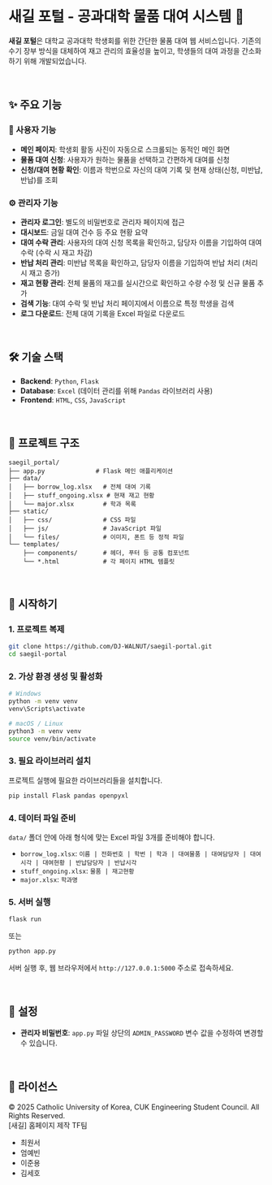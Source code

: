 # 새길 포털 - 공과대학 물품 대여 시스템 📖

**새길 포털**은 대학교 공과대학 학생회를 위한 간단한 물품 대여 웹 서비스입니다. 기존의 수기 장부 방식을 대체하여 재고 관리의 효율성을 높이고, 학생들의 대여 과정을 간소화하기 위해 개발되었습니다.

<br>

## ✨ 주요 기능

### 👤 사용자 기능

  - **메인 페이지**: 학생회 활동 사진이 자동으로 스크롤되는 동적인 메인 화면
  - **물품 대여 신청**: 사용자가 원하는 물품을 선택하고 간편하게 대여를 신청
  - **신청/대여 현황 확인**: 이름과 학번으로 자신의 대여 기록 및 현재 상태(신청, 미반납, 반납)를 조회

### ⚙️ 관리자 기능

  - **관리자 로그인**: 별도의 비밀번호로 관리자 페이지에 접근
  - **대시보드**: 금일 대여 건수 등 주요 현황 요약
  - **대여 수락 관리**: 사용자의 대여 신청 목록을 확인하고, 담당자 이름을 기입하여 대여 수락 (수락 시 재고 차감)
  - **반납 처리 관리**: 미반납 목록을 확인하고, 담당자 이름을 기입하여 반납 처리 (처리 시 재고 증가)
  - **재고 현황 관리**: 전체 물품의 재고를 실시간으로 확인하고 수량 수정 및 신규 물품 추가
  - **검색 기능**: 대여 수락 및 반납 처리 페이지에서 이름으로 특정 학생을 검색
  - **로그 다운로드**: 전체 대여 기록을 Excel 파일로 다운로드

<br>

## 🛠️ 기술 스택

  - **Backend**: `Python`, `Flask`
  - **Database**: `Excel` (데이터 관리를 위해 `Pandas` 라이브러리 사용)
  - **Frontend**: `HTML`, `CSS`, `JavaScript`

<br>

## 📂 프로젝트 구조

```
saegil_portal/
├── app.py              # Flask 메인 애플리케이션
├── data/
│   ├── borrow_log.xlsx   # 전체 대여 기록
│   ├── stuff_ongoing.xlsx # 현재 재고 현황
│   └── major.xlsx        # 학과 목록
├── static/
│   ├── css/              # CSS 파일
│   ├── js/               # JavaScript 파일
│   └── files/            # 이미지, 폰트 등 정적 파일
└── templates/
    ├── components/       # 헤더, 푸터 등 공통 컴포넌트
    └── *.html            # 각 페이지 HTML 템플릿
```

<br>

## 🚀 시작하기

### 1\. 프로젝트 복제

```bash
git clone https://github.com/DJ-WALNUT/saegil-portal.git
cd saegil-portal
```

### 2\. 가상 환경 생성 및 활성화

```bash
# Windows
python -m venv venv
venv\Scripts\activate

# macOS / Linux
python3 -m venv venv
source venv/bin/activate
```

### 3\. 필요 라이브러리 설치

프로젝트 실행에 필요한 라이브러리들을 설치합니다.

```bash
pip install Flask pandas openpyxl
```

### 4\. 데이터 파일 준비

`data/` 폴더 안에 아래 형식에 맞는 Excel 파일 3개를 준비해야 합니다.

  - `borrow_log.xlsx`: `이름 | 전화번호 | 학번 | 학과 | 대여물품 | 대여담당자 | 대여시각 | 대여현황 | 반납담당자 | 반납시각`
  - `stuff_ongoing.xlsx`: `물품 | 재고현황`
  - `major.xlsx`: `학과명`

### 5\. 서버 실행

```bash
flask run
```

또는

```bash
python app.py
```

서버 실행 후, 웹 브라우저에서 `http://127.0.0.1:5000` 주소로 접속하세요.

<br>

## 🔧 설정

  - **관리자 비밀번호**: `app.py` 파일 상단의 `ADMIN_PASSWORD` 변수 값을 수정하여 변경할 수 있습니다.

<br>

## 📄 라이선스

&copy; 2025 Catholic University of Korea, CUK Engineering Student Council. All Rights Reserved.
<br>[새길] 홈페이지 제작 TF팀
  - 최원서
  - 엄예빈
  - 이준용
  - 김세호
